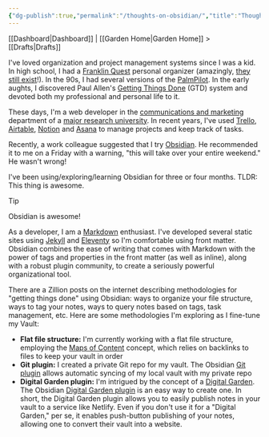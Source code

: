 ```yaml
---
{"dg-publish":true,"permalink":"/thoughts-on-obsidian/","title":"Thoughts on Obsidian","tags":["draft","obsidian","project-management"],"noteIcon":"1","created":"2024-09-19T18:40:27.571-07:00","updated":"2024-09-19T20:20:14.530-07:00"}
---
```


[[Dashboard\|Dashboard]] | [[Garden Home\|Garden Home]] > [[Drafts\|Drafts]]

I've loved organization and project management systems since I was a kid. In high school, I had a [Franklin Quest](https://en.wikipedia.org/wiki/FranklinCovey) personal organizer (amazingly, [they still exist](https://store.franklinplanner.com/)!). In the 90s, I had several versions of the [PalmPilot](https://en.wikipedia.org/wiki/PalmPilot). In the early aughts, I discovered Paul Allen's [Getting Things Done](https://en.wikipedia.org/wiki/Getting_Things_Done) (GTD) system and devoted both my professional and personal life to it. 

These days, I'm a web developer in the [communications and marketing](https://communications.ucsc.edu/) department of a [major research university](https://www.ucsc.edu/). In recent years, I've used [Trello](https://trello.com), [Airtable](https://www.airtable.com/), [Notion](https://www.notion.so/) and [Asana](https://www.notion.so/) to manage projects and keep track of tasks. 

Recently, a work colleague suggested that I try [Obsidian](https://obsidian.md/). He recommended it to me on a Friday with a warning, "this will take over your entire weekend." He wasn't wrong! 

I've been using/exploring/learning Obsidian for three or four months. TLDR: This thing is awesome. 
>[!tip]
> Obsidian is awesome!

As a developer, I am a [Markdown](https://www.markdownguide.org/) enthusiast. I've developed several static sites using [Jekyll](https://jekyllrb.com/) and [Eleventy](https://www.11ty.dev/) so I'm comfortable using front matter. Obsidian combines the ease of writing that comes with Markdown with the power of tags and properties in the front matter (as well as inline), along with a robust plugin community, to create a seriously powerful organizational tool. 

There are a Zillion posts on the internet describing methodologies for "getting things done" using Obsidian: ways to organize your file structure, ways to tag your notes, ways to query notes based on tags, task management, etc. Here are some methodologies I'm exploring as I fine-tune my Vault:

- **Flat file structure:** I'm currently working with a flat file structure, employing the [Maps of Content](https://obsidian.rocks/maps-of-content-effortless-organization-for-notes/) concept, which relies on backlinks to files to keep your vault in order
- **Git plugin:** I created a private Git repo for my vault. The Obsidian [Git plugin](https://publish.obsidian.md/git-doc/Start+here) allows automatic syncing of my local vault with my private repo
- **Digital Garden plugin:** I'm intrigued by the concept of a [Digital Garden](https://maggieappleton.com/garden-history). The Obsidian [Digital Garden plugin](https://dg-docs.ole.dev/) is an easy way to create one. In short, the Digital Garden plugin allows you to easily publish notes in your vault to a service like Netlify. Even if you don't use it for a "Digital Garden," per se, it enables push-button publishing of your notes, allowing one to convert their vault into a website.
